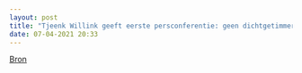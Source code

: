 ```yaml
---
layout: post
title: "Tjeenk Willink geeft eerste persconferentie: geen dichtgetimmerd regeerakkoord"
date: 07-04-2021 20:33
---
```


[Bron](https://nos.nl/artikel/2375809-informateur-tjeenk-willink-geen-dichtgetimmerd-regeerakkoord-debat-stimuleren.html)
